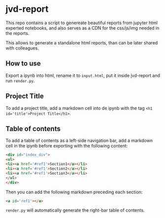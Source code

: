 # jvd-report

This repo contains a script to genereate beautiful reports from jupyter html experted notebooks, and also serves as a CDN for the css/js/img needed in the reports.

This allows to generate a standalone html reports, than can be later shared with colleagues.

## How to use

Export a ipynb into html, rename it to `input.html`, put it inside jvd-report and run `render.py`.

## Project Title

To add a project title, add a markdown cell into de ipynb with the tag `<h1 id='title'>Project Title</h1>`.

## Table of contents

To add a table of contents as a left-side navigation bar, add a markdown cell in the ipynb before exporting with the following content:

```html
<div id="index_div">
<ul>
<li><a href='#ref1'>Section1</a></li>
<li><a href='#ref1'>Section2</a></li>
<li><a href='#ref1'>Section3</a></li>
</ul>
</div>
```

Then you can add the following markdown preceding each section:

```html
<a id='ref1'></a>
```

`render.py` will automatically generate the right-bar table of contents.
